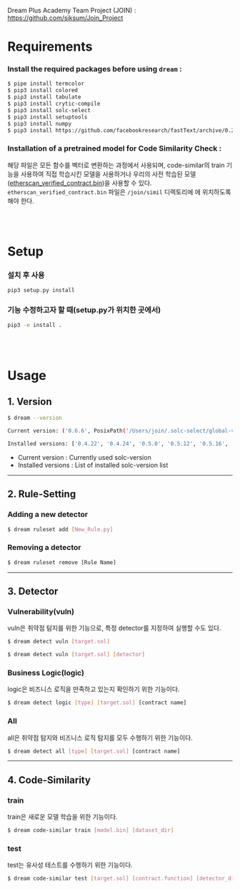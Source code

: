 Dream Plus Academy Team Project (JOIN) : https://github.com/siksum/Join_Project

# Requirements

### Install the required packages before using `dream` :

```bash
$ pipe install termcolor
$ pip3 install colored
$ pip3 install tabulate
$ pip3 install crytic-compile
$ pip3 install solc-select
$ pip3 install setuptools
$ pip3 install numpy
$ pip3 install https://github.com/facebookresearch/fastText/archive/0.2.0.zip --user
```

### Installation of a pretrained model for Code Similarity Check :

해당 파일은 모든 함수를 벡터로 변환하는 과정에서 사용되며, code-similar의 train 기능을 사용하여 직접 학습시킨 모델을 사용하거나 우리의 사전 학습된 모델([etherscan_verified_contract.bin](https://drive.google.com/u/0/uc?id=1oEhbIL4V9582Y5VKp4iiOURGq8qa4cBN&export=download, "link"))을 사용할 수 있다.
`etherscan_verified_contract.bin` 파일은 `/join/simil` 디렉토리에 에 위치하도록 해야 한다.

<br></br>

# Setup

### 설치 후 사용

```bash
pip3 setup.py install
```

### 기능 수정하고자 할 때(setup.py가 위치한 곳에서)

```bash
pip3 -e install .
```

<br></br>

# Usage

## 1. Version

```bash
$ dream --version

Current version: ('0.6.6', PosixPath('/Users/join/.solc-select/global-version'))

Installed versions: ['0.4.22', '0.4.24', '0.5.0', '0.5.12', '0.5.16', '0.6.0', '0.6.6', '0.7.0', '0.7.6', '0.8.0', '0.8.1', '0.8.13', '0.8.19', '0.8.20']
```

- Current version : Currently used solc-version
- Installed versions : List of installed solc-version list

---

## 2. Rule-Setting

### Adding a new detector

```bash
$ dream ruleset add [New_Rule.py]
```

### Removing a detector

```bash
$ dream ruleset remove [Rule Name]
```

---

## 3. Detector

### Vulnerability(vuln)

vuln은 취약점 탐지를 위한 기능으로, 특정 detector를 지정하여 실행할 수도 있다.

```bash
$ dream detect vuln [target.sol]
```

```bash
$ dream detect vuln [target.sol] [detector]
```

### Business Logic(logic)

logic은 비즈니스 로직을 만족하고 있는지 확인하기 위한 기능이다.

```bash
$ dream detect logic [type] [target.sol] [contract name]
```

### All

all은 취약점 탐지와 비즈니스 로직 탐지를 모두 수행하기 위한 기능이다.

```bash
$ dream detect all [type] [target.sol] [contract name]
```

---

## 4. Code-Similarity

### train

train은 새로운 모델 학습을 위한 기능이다.

```bash
$ dream code-similar train [model.bin] [dataset_dir]
```

### test

test는 유사성 테스트를 수행하기 위한 기능이다.

```bash
$ dream code-similar test [target.sol] [contract.function] [detector_dir] [bin file]
```
